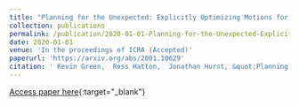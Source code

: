 ```yaml
---
title: "Planning for the Unexpected: Explicitly Optimizing Motions for Ground Uncertainty in Running"
collection: publications
permalink: /publication/2020-01-01-Planning-for-the-Unexpected-Explicitly-Optimizing-Motions-for-Ground-Uncertainty-in-Running
date: 2020-01-01
venue: 'In the proceedings of ICRA (Accepted)'
paperurl: 'https://arxiv.org/abs/2001.10629'
citation: ' Kevin Green,  Ross Hatton,  Jonathan Hurst, &quot;Planning for the Unexpected: Explicitly Optimizing Motions for Ground Uncertainty in Running.&quot; In the proceedings of ICRA (Accepted), 2020.'
---
```

[Access paper here](https://arxiv.org/abs/2001.10629){:target="_blank"}
